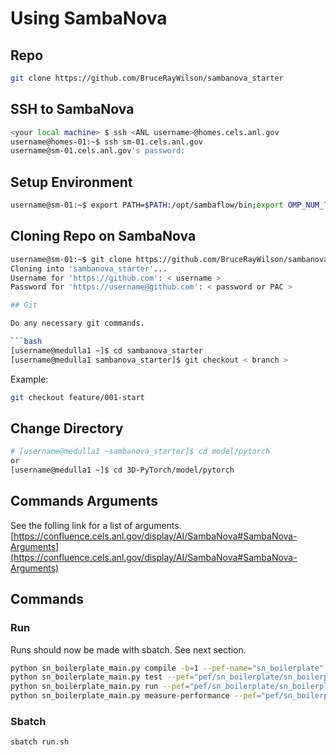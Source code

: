 # Using SambaNova

## Repo

```bash
git clone https://github.com/BruceRayWilson/sambanova_starter
```

## SSH to SambaNova

```bash
<your local machine> $ ssh <ANL username>@homes.cels.anl.gov
username@homes-01:~$ ssh sm-01.cels.anl.gov
username@sm-01.cels.anl.gov's password:
```

## Setup Environment

```bash
username@sm-01:~$ export PATH=$PATH:/opt/sambaflow/bin;export OMP_NUM_THREADS=1;source /opt/sambaflow/venv/bin/activate
```

## Cloning Repo on SambaNova

```bash
username@sm-01:~$ git clone https://github.com/BruceRayWilson/sambanova_starter
Cloning into 'sambanova_starter'...
Username for 'https://github.com': < username >
Password for 'https://username@github.com': < password or PAC >

## Git

Do any necessary git commands.

```bash
[username@medulla1 ~]$ cd sambanova_starter
[username@medulla1 sambanova_starter]$ git checkout < branch >
```

Example:

```bash
git checkout feature/001-start
```

## Change Directory

```bash
# [username@medulla1 ~sambanova_starter]$ cd model/pytorch
or
[username@medulla1 ~]$ cd 3D-PyTorch/model/pytorch
```

## Commands Arguments

See the folling link for a list of arguments.
[https://confluence.cels.anl.gov/display/AI/SambaNova#SambaNova-Arguments](https://confluence.cels.anl.gov/display/AI/SambaNova#SambaNova-Arguments)

## Commands

### Run

Runs should now be made with sbatch.  See next section.

```bash
python sn_boilerplate_main.py compile -b=1 --pef-name="sn_boilerplate" --output-folder="pef"
python sn_boilerplate_main.py test --pef="pef/sn_boilerplate/sn_boilerplate.pef"
python sn_boilerplate_main.py run --pef="pef/sn_boilerplate/sn_boilerplate.pef"
python sn_boilerplate_main.py measure-performance --pef="pef/sn_boilerplate/sn_boilerplate.pef"
```

### Sbatch

```bash
sbatch run.sh
```
